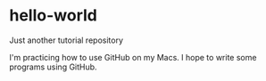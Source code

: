 # hello-world
Just another tutorial repository

I'm practicing how to use GitHub on my Macs.
I hope to write some programs using GitHub.
